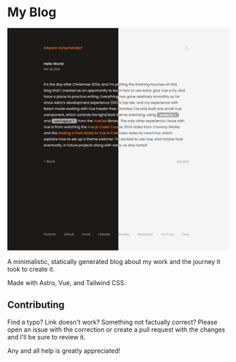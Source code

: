 # My Blog

![My Blog Screenshot](./public/my_blog.jpg)

A minimalistic, statically generated blog about my work and the journey it took to create it.

Made with Astro, Vue, and Tailwind CSS.

## Contributing

Find a typo? Link doesn't work? Something not factually correct? Please open an issue with the correction or create a pull request with the changes and I'll be sure to review it. 

Any and all help is greatly appreciated!